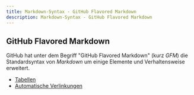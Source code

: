 ```yaml
---
title: Markdown-Syntax - GitHub Flavored Markdown
description: Markdown-Syntax - GitHub Flavored Markdown
---
```


## GitHub Flavored Markdown

GitHub hat unter dem Begriff "GitHub Flavored Markdown" (kurz *GFM*) die Standardsyntax von *Markdown* um einige Elemente und Verhaltensweise erweitert.

* [Tabellen](Tabellen/)
* [Automatische Verlinkungen](Automatische-Verlinkungen/)
